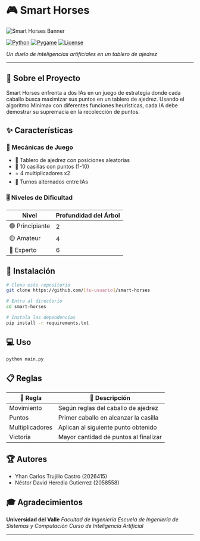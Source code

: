 # 🎮 Smart Horses

<img src="/api/placeholder/500/200" alt="Smart Horses Banner"/>

[![Python](https://img.shields.io/badge/Python-3.x-blue.svg)](https://www.python.org/)
[![Pygame](https://img.shields.io/badge/Pygame-2.0-green.svg)](https://www.pygame.org/)
[![License](https://img.shields.io/badge/license-MIT-blue.svg)](LICENSE)

*Un duelo de inteligencias artificiales en un tablero de ajedrez*

---

## 🧠 Sobre el Proyecto

Smart Horses enfrenta a dos IAs en un juego de estrategia donde cada caballo busca maximizar sus puntos en un tablero de ajedrez. Usando el algoritmo Minimax con diferentes funciones heurísticas, cada IA debe demostrar su supremacía en la recolección de puntos.

## ✨ Características

### 🎯 Mecánicas de Juego
- 🎲 Tablero de ajedrez con posiciones aleatorias
- 🔢 10 casillas con puntos (1-10)
- ⭐ 4 multiplicadores x2
- 🔄 Turnos alternados entre IAs

### 🎚️ Niveles de Dificultad

| Nivel | Profundidad del Árbol |
|-------|----------------------|
| 🟢 Principiante | 2 |
| 🟡 Amateur | 4 |
| 🔴 Experto | 6 |

## 🚀 Instalación

```bash
# Clona este repositorio
git clone https://github.com/[tu-usuario]/smart-horses

# Entra al directorio
cd smart-horses

# Instala las dependencias
pip install -r requirements.txt
```

## 💻 Uso

```bash
python main.py
```

## 📋 Reglas

<div align="center">

| 📜 Regla | 📝 Descripción |
|----------|---------------|
| Movimiento | Según reglas del caballo de ajedrez |
| Puntos | Primer caballo en alcanzar la casilla |
| Multiplicadores | Aplican al siguiente punto obtenido |
| Victoria | Mayor cantidad de puntos al finalizar |

</div>


## 🏆 Autores

- Yhan Carlos Trujillo Castro (2026415)
- Néstor David Heredia Gutierrez (2058558)

## 🎓 Agradecimientos

**Universidad del Valle**
*Facultad de Ingeniería*
*Escuela de Ingeniería de Sistemas y Computación*
*Curso de Inteligencia Artificial*

</div>

---
